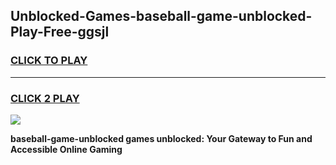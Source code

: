 
## Unblocked-Games-baseball-game-unblocked-Play-Free-ggsjl
<h3>
<a href="https://premium76.site?title=baseball-game-unblocked&ref=12A">CLICK TO PLAY</a></h3>
<hr>

<h3>
<a href="https://premium76.site?title=baseball-game-unblocked&ref=12A">CLICK 2 PLAY</a>
  
</h3>

<a href="https://premium76.site?title=baseball-game-unblocked&ref=12A"><img src="https://clearcache.store/games.png"></a>


**baseball-game-unblocked games unblocked: Your Gateway to Fun and Accessible Online Gaming**
